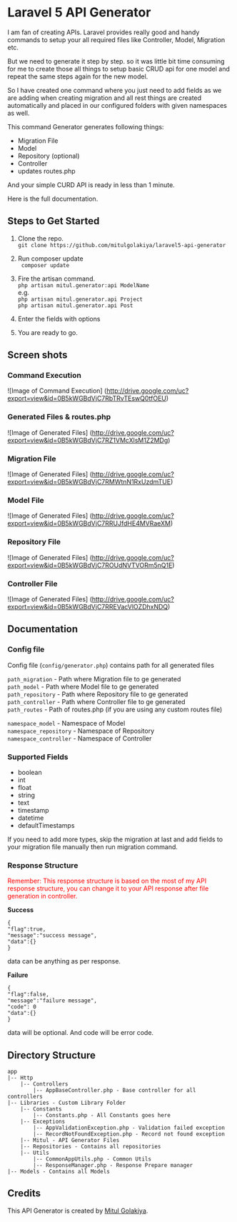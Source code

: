 Laravel 5 API Generator
=======================

I am fan of creating APIs. Laravel provides really good and handy commands to setup your all required files like Controller, Model, Migration etc.

But we need to generate it step by step. so it was little bit time consuming for me to create those all things to setup basic CRUD api for one model and repeat the same steps again for the new model.

So I have created one command where you just need to add fields as we are adding when creating migration and all rest things are created automatically and placed in our configured folders with given namespaces as well.

This command Generator generates following things:
  - Migration File
  - Model
  - Repository (optional)
  - Controller
  - updates routes.php

And your simple CURD API is ready in less than 1 minute.

Here is the full documentation.

Steps to Get Started
----------------------

1. Clone the repo.<br>
    ```git clone https://github.com/mitulgolakiya/laravel5-api-generator```

2. Run composer update<br>
    ``` composer update```
    
3. Fire the artisan command.<br>
    ```php artisan mitul.generator:api ModelName```<br>
    e.g.<br>
        ```php artisan mitul.generator.api Project```<br>
        ```php artisan mitul.generator.api Post```<br>
 
4. Enter the fields with options

5. You are ready to go.


Screen shots
------------

### Command Execution
![Image of Command Execution]
(http://drive.google.com/uc?export=view&id=0B5kWGBdVjC7RbTRvTEswQ0tfOEU)

### Generated Files & routes.php
![Image of Generated Files]
(http://drive.google.com/uc?export=view&id=0B5kWGBdVjC7RZ1VMcXlsM1Z2MDg)

### Migration File
![Image of Generated Files]
(http://drive.google.com/uc?export=view&id=0B5kWGBdVjC7RMWtnN1RxUzdmTUE)

### Model File
![Image of Generated Files]
(http://drive.google.com/uc?export=view&id=0B5kWGBdVjC7RRUJfdHE4MVRaeXM)

### Repository File
![Image of Generated Files]
(http://drive.google.com/uc?export=view&id=0B5kWGBdVjC7ROUdNVTVORm5nQ1E)

### Controller File
![Image of Generated Files]
(http://drive.google.com/uc?export=view&id=0B5kWGBdVjC7RREVacVlOZDhxNDQ)


Documentation
--------------

### Config file

Config file (```config/generator.php```) contains path for all generated files

```path_migration``` - Path where Migration file to ge generated<br>
```path_model``` - Path where Model file to ge generated<br>
```path_repository``` - Path where Repository file to ge generated<br>
```path_controller``` - Path where Controller file to ge generated<br>
```path_routes``` - Path of routes.php (if you are using any custom routes file)<br>

```namespace_model``` - Namespace of Model<br>
```namespace_repository``` - Namespace of Repository<br>
```namespace_controller``` - Namespace of Controller<br>


### Supported Fields

 * boolean
 * int
 * float
 * string
 * text
 * timestamp
 * datetime
 * defaultTimestamps
 
If you need to add more types, skip the migration at last and add fields to your migration file manually then run migration command. 

### Response Structure
 
<p style="color:red">Remember: This response structure is based on the most of my API response structure, you can change it to your API response after file generation in controller.</p>
 
**Success**

```
{
"flag":true,
"message":"success message",
"data":{}
}
```

data can be anything as per response.

**Failure**

```
{
"flag":false,
"message":"failure message",
"code": 0
"data":{}
}
```

data will be optional. And code will be error code.


Directory Structure
--------------------

```
app
|-- Http
    |-- Controllers
        |-- AppBaseController.php - Base controller for all controllers
|-- Libraries - Custom Library Folder
    |-- Constants
        |-- Constants.php - All Constants goes here
    |-- Exceptions
        |-- AppValidationException.php - Validation failed exception
        |-- RecordNotFoundException.php - Record not found exception
    |-- Mitul - API Generator Files
    |-- Repositories - Contains all repositories
    |-- Utils
        |-- CommonAppUtils.php - Common Utils
        |-- ResponseManager.php - Response Prepare manager
|-- Models - Contains all Models
```

Credits
--------

This API Generator is created by [Mitul Golakiya](https://github.com/mitulgolakiya).